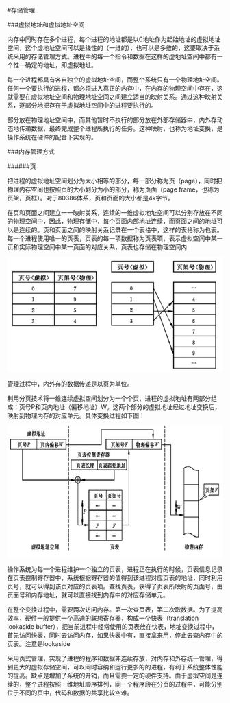 #存储管理

###虚拟地址和虚拟地址空间

内存中同时存在多个进程，每个进程的地址都是以0地址作为起始地址的虚拟地址空间，这个虚地址空间可以是线性的（一维的），也可以是多维的，这要取决于系统采用的存储管理方式。进程中的每一个指令和数据在这样的虚地址空间中都有一个惟一确定的地址，即虚拟地址。

每一个进程都具有各自独立的虚拟地址空间，而整个系统只有一个物理地址空间。任何一个要执行的进程，都必须进入真正的内存中，在内存的物理空间中存在，这就需要在虚拟地址空间和物理地址空间之间建立适当的映射关系。通过这种映射关系，逐部分地把存在于虚拟地址空间中的进程要执行的。

部分放在物理地址空间中，而其他暂时不执行的部分放在外部存储器中，内外存动态地传递数据，最终完成整个进程所执行的任务。这种映射，也称为地址变换，是操作系统在硬件的配合下实现的。

###内存管理方式

######页

把进程的虚拟地址空间划分为大小相等的部分，每一部分称为页（page），同时把物理内存空间也按照页的大小划分为小的部分，称为页面（page frame，也称为页架，页框）。对于80386体系，页和页面的大小都是4k字节。

在页和页面之间建立一一映射关系，连续的一维虚拟地址空间可以分别存放在不同的物理空间中，因此，物理存储中，每个页面内部地址连续，而页面之间的地址可以是连续的。页和页面之间的映射关系记录在一个表格中，这样的表格称为也表。每一个进程使用唯一的页表，页表的每一项数据称为页表项，表示虚拟空间中某一页和实际物理空间中某一页面的对应关系，页表也存储在物理空间内

![image](https://github.com/dj99fei/study/blob/master/os/images/169C5A42-7A63-4EF7-B5F7-397E16A44424.png?raw=true)

管理过程中，内外存的数据传递是以页为单位。

利用分页技术将一维连续虚拟空间划分为一个个页，进程的虚拟地址有两部分组成：页号P和页内地址（偏移地址）W。这两个部分的虚拟地址经过地址变换后，映射到物理内存的对应单元。具体变换过程如下图：

![image](https://github.com/dj99fei/study/blob/master/os/images/169C5A42-7A63-4EF7-B5F7-397E16A44425.png?raw=true)

操作系统为每一个进程维护一个独立的页表，进程正在执行的时候，页表信息记录在页表控制寄存器中，系统根据寄存器的值得到该进程对应页表的地址，同时利用页号，就可以得到该页对应的页表项。查找页表，获得了页表所映射的页面号，由页面号和内存地址，就可以直接找到内存中的对应存储单元。

在整个变换过程中，需要两次访问内存。第一次查页表，第二次取数据。为了提高效率，硬件一般提供一个高速的联想寄存器，构成一个快表（translation lookaside buffer），把当前进程中经常使用的页表放在快表，地址变换过程中，首先访问快表，同时去访问内存，如果快表中有，直接拿来用，停止去查内存中的页表。注意是lookaside

采用页式管理，实现了进程的程序和数据非连续存放，对内存和外存统一管理，得到更大的虚拟存储空间，可以同时容纳和运行更多的的进程，有利于系统整体性能的提高。缺点是增加了系统的开销，而且需要一定的硬件支持。由于虚拟空间是连续的，整个进程按照一维地址顺序排列，同一个程序段在分页的过程中，可能分别位于不同的页中，代码和数据的共享比较空难。

